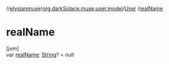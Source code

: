 //[elysianmuse](../../../index.md)/[org.darkSolace.muse.user.model](../index.md)/[User](index.md)
/[realName](real-name.md)

# realName

[jvm]\
var [realName](real-name.md): [String](https://kotlinlang.org/api/latest/jvm/stdlib/kotlin/-string/index.html)? = null
